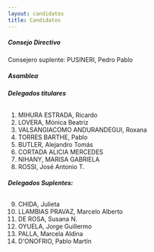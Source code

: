 ```yaml
---
layout: candidatos
title: Candidatos
---
```


##### **Consejo Directivo**

Consejero suplente: PUSINERI, Pedro Pablo

##### **Asamblea**

###### **Delegados titulares**
1. MIHURA ESTRADA, Ricardo
2. LOVERA, Mónica Beatriz
3. VALSANGIACOMO ANDURANDEGUI, Roxana
4. TORRES BARTHE, Pablo
5. BUTLER, Alejandro Tomás
6. CORTADA ALICIA MERCEDES
7. NIHANY, MARISA GABRIELA
8. ROSSI, José Antonio T.

###### **Delegados Suplentes:**
9. CHIDA, Julieta
10. LLAMBIAS PRAVAZ, Marcelo Alberto
11. DE ROSA, Susana N.
13. OYUELA, Jorge Guillermo
14. PALLA, Marcela Aldina
15. D'ONOFRIO, Pablo Martín